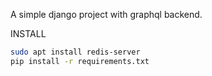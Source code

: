 A simple django project with graphql backend.

INSTALL

```bash
sudo apt install redis-server
pip install -r requirements.txt
```
